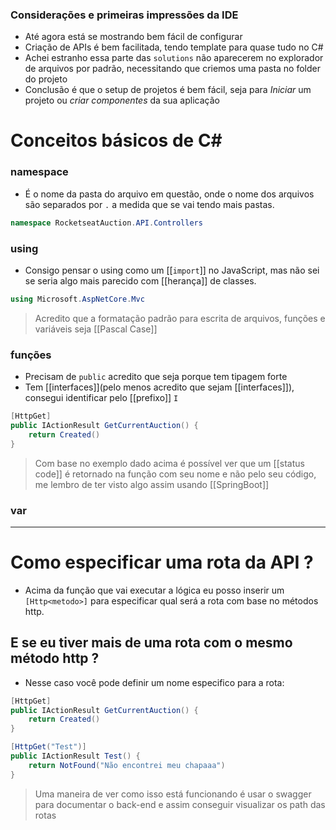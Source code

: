 ### Considerações e primeiras impressões da IDE
- Até agora está se mostrando bem fácil de configurar 
- Criação de APIs é bem facilitada, tendo template para quase tudo no C# 
- Achei estranho essa parte das `solutions` não aparecerem no explorador de arquivos por padrão, necessitando que criemos uma pasta no folder do projeto
- Conclusão é que o setup de projetos é bem fácil, seja para *Iniciar* um projeto ou *criar componentes* da sua aplicação
# Conceitos básicos de C# 

### namespace 
- É o nome da pasta do arquivo em questão, onde o nome dos arquivos são separados por `.`  a medida que se vai tendo mais pastas.
```c#
namespace RocketseatAuction.API.Controllers
```
### using 
- Consigo pensar o using como um [[`import`]] no JavaScript, mas não sei se seria algo mais parecido com [[herança]] de classes.
```c#
using Microsoft.AspNetCore.Mvc
```

> Acredito que a formatação padrão para escrita de arquivos, funções e variáveis seja [[Pascal Case]] 

### funções 
- Precisam de `public` acredito que seja porque tem tipagem forte
- Tem [[interfaces]](pelo menos acredito que sejam [[interfaces]]), consegui identificar pelo [[prefixo]] `I` 
```c#
[HttpGet]
public IActionResult GetCurrentAuction() {
	return Created()
}
```

>Com base no exemplo dado acima é possível ver que um [[status code]] é retornado na função com seu nome e não pelo seu código, me lembro de ter visto algo assim usando [[SpringBoot]] 

### var 


---
# Como especificar uma rota da API ? 

- Acima da função que vai executar a lógica eu posso inserir um `[Http<metodo>]` para especificar qual será a rota com base no métodos http. 
## E se eu tiver mais de uma rota com o mesmo método http ? 
- Nesse caso você pode definir um nome especifico para a rota: 
```c#
[HttpGet]
public IActionResult GetCurrentAuction() {
	return Created()
}

[HttpGet("Test")]
public IActionResult Test() {
	return NotFound("Não encontrei meu chapaaa")
}
```
> Uma maneira de ver como isso está funcionando é usar o swagger para documentar o back-end e assim conseguir visualizar os path das rotas

